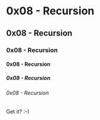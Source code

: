 # 0x08 - Recursion  
## 0x08 - Recursion  
### 0x08 - Recursion  
#### 0x08 - Recursion  
##### 0x08 - Recursion  
###### 0x08 - Recursion  
Get it? :-)  
